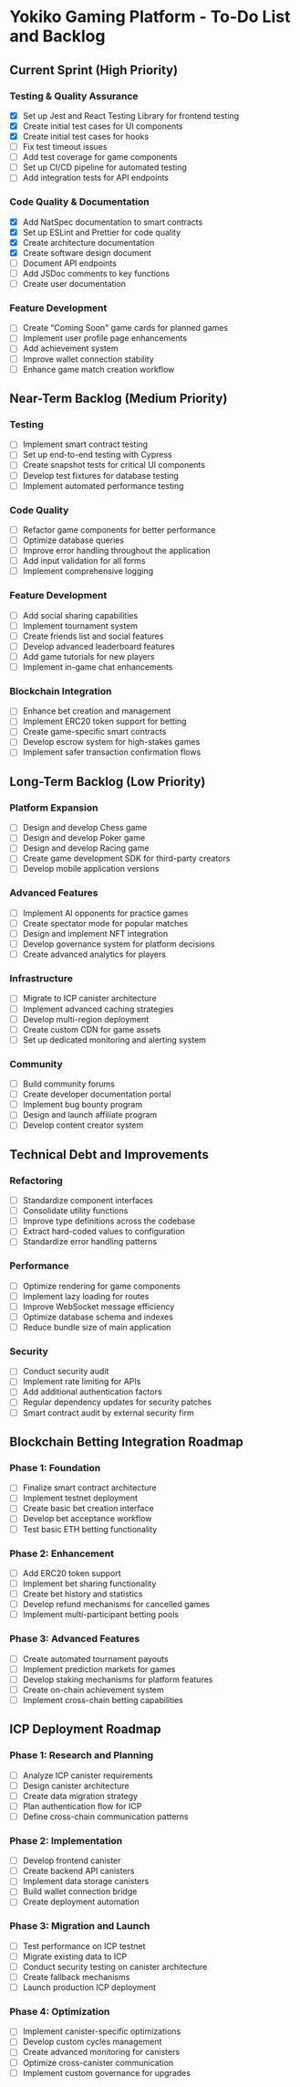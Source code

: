 # Yokiko Gaming Platform - To-Do List and Backlog

## Current Sprint (High Priority)

### Testing & Quality Assurance
- [x] Set up Jest and React Testing Library for frontend testing
- [x] Create initial test cases for UI components
- [x] Create initial test cases for hooks
- [ ] Fix test timeout issues
- [ ] Add test coverage for game components
- [ ] Set up CI/CD pipeline for automated testing
- [ ] Add integration tests for API endpoints

### Code Quality & Documentation
- [x] Add NatSpec documentation to smart contracts
- [x] Set up ESLint and Prettier for code quality
- [x] Create architecture documentation
- [x] Create software design document
- [ ] Document API endpoints
- [ ] Add JSDoc comments to key functions
- [ ] Create user documentation

### Feature Development
- [ ] Create "Coming Soon" game cards for planned games
- [ ] Implement user profile page enhancements
- [ ] Add achievement system
- [ ] Improve wallet connection stability
- [ ] Enhance game match creation workflow

## Near-Term Backlog (Medium Priority)

### Testing
- [ ] Implement smart contract testing
- [ ] Set up end-to-end testing with Cypress
- [ ] Create snapshot tests for critical UI components
- [ ] Develop test fixtures for database testing
- [ ] Implement automated performance testing

### Code Quality
- [ ] Refactor game components for better performance
- [ ] Optimize database queries
- [ ] Improve error handling throughout the application
- [ ] Add input validation for all forms
- [ ] Implement comprehensive logging

### Feature Development
- [ ] Add social sharing capabilities
- [ ] Implement tournament system
- [ ] Create friends list and social features
- [ ] Develop advanced leaderboard features
- [ ] Add game tutorials for new players
- [ ] Implement in-game chat enhancements

### Blockchain Integration
- [ ] Enhance bet creation and management
- [ ] Implement ERC20 token support for betting
- [ ] Create game-specific smart contracts
- [ ] Develop escrow system for high-stakes games
- [ ] Implement safer transaction confirmation flows

## Long-Term Backlog (Low Priority)

### Platform Expansion
- [ ] Design and develop Chess game
- [ ] Design and develop Poker game
- [ ] Design and develop Racing game
- [ ] Create game development SDK for third-party creators
- [ ] Develop mobile application versions

### Advanced Features
- [ ] Implement AI opponents for practice games
- [ ] Create spectator mode for popular matches
- [ ] Design and implement NFT integration
- [ ] Develop governance system for platform decisions
- [ ] Create advanced analytics for players

### Infrastructure
- [ ] Migrate to ICP canister architecture
- [ ] Implement advanced caching strategies
- [ ] Develop multi-region deployment
- [ ] Create custom CDN for game assets
- [ ] Set up dedicated monitoring and alerting system

### Community
- [ ] Build community forums
- [ ] Create developer documentation portal
- [ ] Implement bug bounty program
- [ ] Design and launch affiliate program
- [ ] Develop content creator system

## Technical Debt and Improvements

### Refactoring
- [ ] Standardize component interfaces
- [ ] Consolidate utility functions
- [ ] Improve type definitions across the codebase
- [ ] Extract hard-coded values to configuration
- [ ] Standardize error handling patterns

### Performance
- [ ] Optimize rendering for game components
- [ ] Implement lazy loading for routes
- [ ] Improve WebSocket message efficiency
- [ ] Optimize database schema and indexes
- [ ] Reduce bundle size of main application

### Security
- [ ] Conduct security audit
- [ ] Implement rate limiting for APIs
- [ ] Add additional authentication factors
- [ ] Regular dependency updates for security patches
- [ ] Smart contract audit by external security firm

## Blockchain Betting Integration Roadmap

### Phase 1: Foundation
- [ ] Finalize smart contract architecture
- [ ] Implement testnet deployment
- [ ] Create basic bet creation interface
- [ ] Develop bet acceptance workflow
- [ ] Test basic ETH betting functionality

### Phase 2: Enhancement
- [ ] Add ERC20 token support
- [ ] Implement bet sharing functionality
- [ ] Create bet history and statistics
- [ ] Develop refund mechanisms for cancelled games
- [ ] Implement multi-participant betting pools

### Phase 3: Advanced Features
- [ ] Create automated tournament payouts
- [ ] Implement prediction markets for games
- [ ] Develop staking mechanisms for platform features
- [ ] Create on-chain achievement system
- [ ] Implement cross-chain betting capabilities

## ICP Deployment Roadmap

### Phase 1: Research and Planning
- [ ] Analyze ICP canister requirements
- [ ] Design canister architecture
- [ ] Create data migration strategy
- [ ] Plan authentication flow for ICP
- [ ] Define cross-chain communication patterns

### Phase 2: Implementation
- [ ] Develop frontend canister
- [ ] Create backend API canisters
- [ ] Implement data storage canisters
- [ ] Build wallet connection bridge
- [ ] Create deployment automation

### Phase 3: Migration and Launch
- [ ] Test performance on ICP testnet
- [ ] Migrate existing data to ICP
- [ ] Conduct security testing on canister architecture
- [ ] Create fallback mechanisms
- [ ] Launch production ICP deployment

### Phase 4: Optimization
- [ ] Implement canister-specific optimizations
- [ ] Develop custom cycles management
- [ ] Create advanced monitoring for canisters
- [ ] Optimize cross-canister communication
- [ ] Implement custom governance for upgrades
